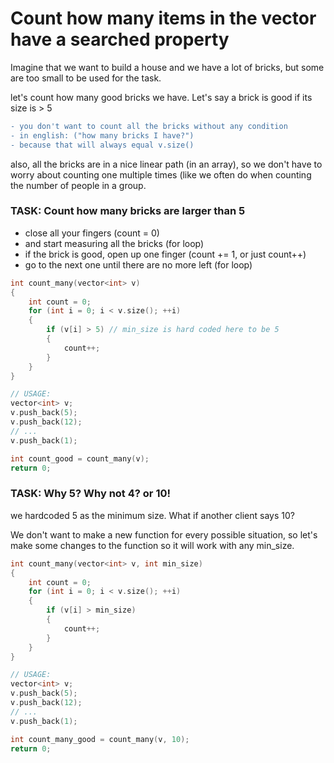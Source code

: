# Count how many items in the vector have a searched property

Imagine that we want to build a house and we have a lot of bricks, but some are too small to be used for the task.

let's count how many good bricks we have. Let's say a brick is good if its size is > 5

```diff
- you don't want to count all the bricks without any condition
- in english: ("how many bricks I have?")
- because that will always equal v.size()
```

also, all the bricks are in a nice linear path (in an array), so we don't have to worry about counting one multiple times (like we often do when counting the number of people in a group.

### TASK: Count how many bricks are larger than 5

* close all your fingers (count = 0)
* and start measuring all the bricks (for loop)
* if the brick is good, open up one finger (count += 1, or just count++)
* go to the next one until there are no more left (for loop)

```c++
int count_many(vector<int> v)
{
    int count = 0;
    for (int i = 0; i < v.size(); ++i)
    {
        if (v[i] > 5) // min_size is hard coded here to be 5
        {
            count++;
        }
    }
}

// USAGE:
vector<int> v;
v.push_back(5);
v.push_back(12);
// ...
v.push_back(1);

int count_good = count_many(v);
return 0;
```

### TASK: Why 5? Why not 4? or 10!

we hardcoded 5 as the minimum size. What if another client says 10?

We don't want to make a new function for every possible situation, so let's make some changes to the function so it will work with any min_size.

```c++
int count_many(vector<int> v, int min_size)
{
    int count = 0;
    for (int i = 0; i < v.size(); ++i)
    {
        if (v[i] > min_size)
        {
            count++;
        }
    }
}

// USAGE:
vector<int> v;
v.push_back(5);
v.push_back(12);
// ...
v.push_back(1);

int count_many_good = count_many(v, 10);
return 0;
```

